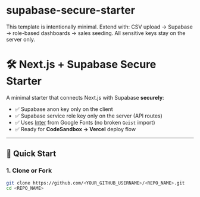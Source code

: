 # supabase-secure-starter
This template is intentionally minimal.  Extend with: CSV upload → Supabase → role-based dashboards → sales seeding.  All sensitive keys stay on the server only.
# 🛠️ Next.js + Supabase Secure Starter

A minimal starter that connects Next.js with Supabase **securely**:
- ✅ Supabase anon key only on the client
- ✅ Supabase service role key only on the server (API routes)
- ✅ Uses [Inter](https://fonts.google.com/specimen/Inter) from Google Fonts (no broken `Geist` import)
- ✅ Ready for **CodeSandbox → Vercel** deploy flow

---

## 🚀 Quick Start

### 1. Clone or Fork
```bash
git clone https://github.com/<YOUR_GITHUB_USERNAME>/<REPO_NAME>.git
cd <REPO_NAME>
